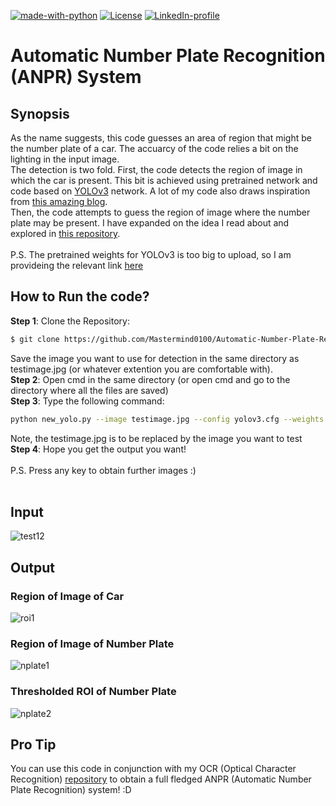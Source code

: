 [![made-with-python](https://img.shields.io/badge/Made%20with-Python-1f425f.svg)](https://www.python.org/) [![License](https://img.shields.io/badge/License-Apache%202.0-blue.svg)](https://opensource.org/licenses/Apache-2.0) [![LinkedIn-profile](https://img.shields.io/badge/LinkedIn-Atharva-blue.svg)](https://www.linkedin.com/in/atharva-hudlikar/)
# Automatic Number Plate Recognition (ANPR) System
## Synopsis
As the name suggests, this code guesses an area of region that might be the number plate of a car. The accuarcy of the code relies a bit on the lighting in the input image. <br/>
The detection is two fold. First, the code detects the region of image in which the car is present. This bit is achieved using pretrained network and code based on [YOLOv3](https://pjreddie.com/darknet/yolo/) network. A lot of my code also draws inspiration from [this amazing blog](https://medium.com/@ravidesetty/number-plate-detection-on-indian-car-vehicles-using-yolov2-8c99e1a259f5). <br/>
Then, the code attempts to guess the region of image where the number plate may be present. I have expanded on the idea I read about and explored in [this repository](https://github.com/shanmathik/Indian-License-Plate-Recognition-). <br/><br/>
P.S. The pretrained weights for YOLOv3 is too big to upload, so I am provideing the relevant link [here](https://pjreddie.com/media/files/yolov3-openimages.weights)

## How to Run the code?
**Step 1**: Clone the Repository:
```bash
$ git clone https://github.com/Mastermind0100/Automatic-Number-Plate-Recognition-System.git
```
Save the image you want to use for detection in the same directory as testimage.jpg (or whatever extention you are comfortable with).
<br/>
**Step 2**: Open cmd in the same directory (or open cmd and go to the directory where all the files are saved)<br/>
**Step 3**: Type the following command:
```bash
python new_yolo.py --image testimage.jpg --config yolov3.cfg --weights yolov3.weights --classes yolov3.txt
```
Note, the testimage.jpg is to be replaced by the image you want to test<br/>
**Step 4**: Hope you get the output you want! <br/><br/> 
P.S. Press any key to obtain further images :)<br/><br/>

## Input
![test12](https://user-images.githubusercontent.com/36445600/60386078-73d77d80-9aae-11e9-886f-2b8c869f17e4.jpg)

## Output
### Region of Image of Car
![roi1](https://user-images.githubusercontent.com/36445600/60386131-e8aab780-9aae-11e9-86c2-f6cfb0aecd1e.JPG)
### Region of Image of Number Plate
![nplate1](https://user-images.githubusercontent.com/36445600/60386232-1e9c6b80-9ab0-11e9-9fd2-b192c30e1cdb.JPG)
### Thresholded ROI of Number Plate
![nplate2](https://user-images.githubusercontent.com/36445600/60386245-3ffd5780-9ab0-11e9-82df-5206ea917577.JPG)

## Pro Tip
You can use this code in conjunction with my OCR (Optical Character Recognition) [repository](https://github.com/Mastermind0100/basic_ocr) to obtain a full fledged ANPR (Automatic Number Plate Recognition) system! :D
